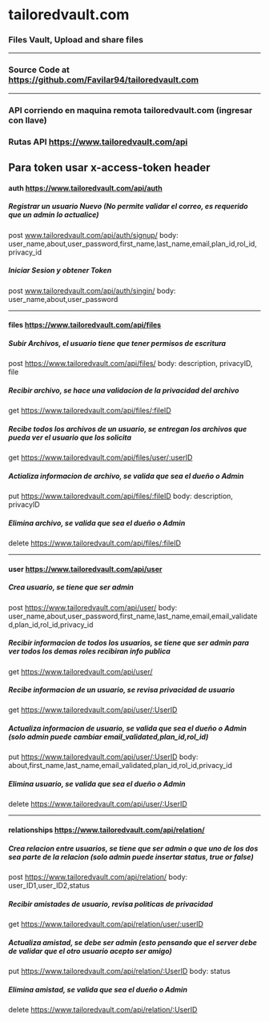 # tailoredvault.com
### Files Vault, Upload and share files
---
### Source Code at https://github.com/Favilar94/tailoredvault.com
---
### API corriendo en maquina remota tailoredvault.com (ingresar con llave)

### Rutas API https://www.tailoredvault.com/api

Para token usar x-access-token header
---
#### auth  https://www.tailoredvault.com/api/auth  
##### Registrar un usuario Nuevo (No permite validar el correo, es requerido que un admin lo actualice)
post www.tailoredvault.com/api/auth/signup/
body: user_name,about,user_password,first_name,last_name,email,plan_id,rol_id,privacy_id

##### Iniciar Sesion y obtener Token
post www.tailoredvault.com/api/auth/singin/
body: user_name,about,user_password

---
#### files https://www.tailoredvault.com/api/files
##### Subir Archivos, el usuario tiene que tener permisos de escritura
post https://www.tailoredvault.com/api/files/
body: description, privacyID, file

##### Recibir archivo, se hace una validacion de la privacidad del archivo
get  https://www.tailoredvault.com/api/files/:fileID

##### Recibe todos los archivos de un usuario, se entregan los archivos que pueda ver el usuario que los solicita
get https://www.tailoredvault.com/api/files/user/:userID

##### Actializa informacion de archivo, se valida que sea el dueño o Admin
put https://www.tailoredvault.com/api/files/:fileID
body: description, privacyID

##### Elimina archivo, se valida que sea el dueño o Admin
delete https://www.tailoredvault.com/api/files/:fileID


---
#### user https://www.tailoredvault.com/api/user
##### Crea usuario, se tiene que ser admin
post https://www.tailoredvault.com/api/user/
body: user_name,about,user_password,first_name,last_name,email,email_validated,plan_id,rol_id,privacy_id

##### Recibir informacion de todos los usuarios, se tiene que ser admin para ver todos los demas roles recibiran info publica 
get  https://www.tailoredvault.com/api/user/

##### Recibe informacion de un usuario, se revisa privacidad de usuario
get https://www.tailoredvault.com/api/user/:UserID

##### Actualiza informacion de usuario, se valida que sea el dueño o Admin (solo admin puede cambiar email_validated,plan_id,rol_id)
put https://www.tailoredvault.com/api/user/:UserID
body: about,first_name,last_name,email_validated,plan_id,rol_id,privacy_id

##### Elimina usuario, se valida que sea el dueño o Admin
delete https://www.tailoredvault.com/api/user/:UserID

---
#### relationships https://www.tailoredvault.com/api/relation/
##### Crea relacion entre usuarios, se tiene que ser admin o que uno de los dos sea parte de la relacion (solo admin puede insertar status, true or false)
post https://www.tailoredvault.com/api/relation/
body: user_ID1,user_ID2,status

##### Recibir amistades de usuario, revisa politicas de privacidad 
get  https://www.tailoredvault.com/api/relation/user/:userID

##### Actualiza amistad, se debe ser admin (esto pensando que el server debe de validar que el otro usuario acepto ser amigo)
put https://www.tailoredvault.com/api/relation/:UserID
body: status

##### Elimina amistad, se valida que sea el dueño o Admin
delete https://www.tailoredvault.com/api/relation/:UserID





